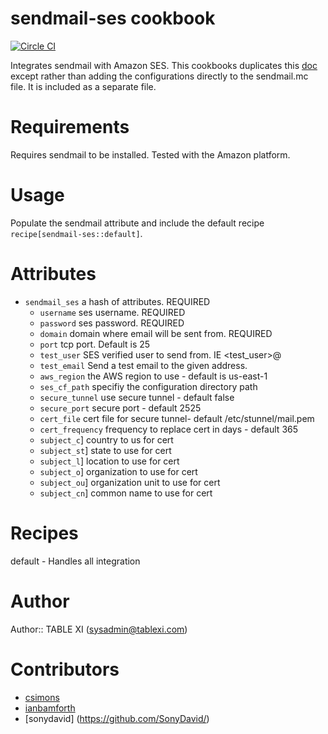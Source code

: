 # sendmail-ses cookbook
[![Circle CI](https://circleci.com/gh/tablexi/chef-sendmail-ses.svg?style=svg&circle-token=6d1dc321c329c14591a65a4eb57ae4b0f6150d2f)](https://circleci.com/gh/tablexi/chef-sendmail-ses)

Integrates sendmail with Amazon SES.  This cookbooks duplicates this [doc](http://docs.aws.amazon.com/ses/latest/DeveloperGuide/sendmail.html) except rather than adding the configurations directly to the sendmail.mc file.  It is included as a separate file.

# Requirements

Requires sendmail to be installed.
Tested with the Amazon platform.

# Usage

Populate the sendmail attribute and include the default recipe `recipe[sendmail-ses::default]`.

# Attributes

* `sendmail_ses` a hash of attributes. REQUIRED
  * `username` ses username.  REQUIRED
  * `password` ses password.  REQUIRED
  * `domain` domain where email will be sent from.  REQUIRED
  * `port` tcp port. Default is 25
  * `test_user` SES verified user to send from.  IE <test_user>@<domain>
  * `test_email` Send a test email to the given address.
  * `aws_region` the AWS region to use - default is us-east-1
  * `ses_cf_path` specifiy the configuration directory path
  * `secure_tunnel` use secure tunnel - default false
  * `secure_port` secure port - default 2525
  * `cert_file` cert file for secure tunnel- default /etc/stunnel/mail.pem
  * `cert_frequency` frequency to replace cert in days - default 365
  * `subject_c`] country to us for cert
  * `subject_st`] state to use for cert
  * `subject_l`] location to use for cert
  * `subject_o`] organization to use for cert
  * `subject_ou`] organization unit to use for cert
  * `subject_cn`] common name to use for cert 

# Recipes

default - Handles all integration

# Author

Author:: TABLE XI (<sysadmin@tablexi.com>)

# Contributors

- [csimons](https://github.com/csimons)
- [ianbamforth](http://github.com/ianbamforth)
- [sonydavid] (https://github.com/SonyDavid/)